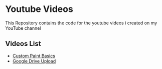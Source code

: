 # Youtube Videos

This Repository contains the code for the youtube videos i created on my YouTube channel

## Videos List

- [Custom Paint Basics](https://www.youtube.com/watch?v=SmjkmP73SjM&t=1s)
- [Google Drive Upload](https://youtu.be/C9aIglzph1M)